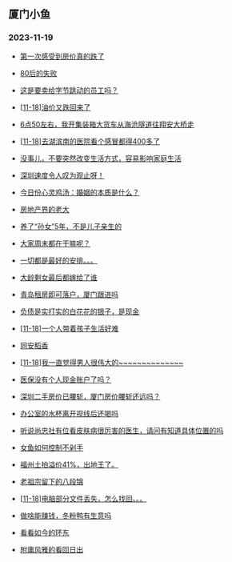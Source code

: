 ## 厦门小鱼 
### 2023-11-19

+ [第一次感受到房价真的跌了](http://bbs.xmfish.com/read-htm-tid-18107672.html)

+ [80后的失败](http://bbs.xmfish.com/read-htm-tid-18107521.html)

+ [这是要卖给字节跳动的员工吗？](http://bbs.xmfish.com/read-htm-tid-18107530.html)

+ [[11-18]油价又跌回来了](http://bbs.xmfish.com/read-htm-tid-18107759.html)

+ [6点50左右，我开集装箱大货车从海沧隧道往翔安大桥走](http://bbs.xmfish.com/read-htm-tid-18107523.html)

+ [[11-18]去湖滨南的医院看个感冒都得400多了](http://bbs.xmfish.com/read-htm-tid-18107707.html)

+ [没事儿，不要突然改变生活方式，容易影响家庭生活](http://bbs.xmfish.com/read-htm-tid-18107701.html)

+ [深圳速度令人叹为观止呀！](http://bbs.xmfish.com/read-htm-tid-18107790.html)

+ [今日份心灵鸡汤：婚姻的本质是什么？](http://bbs.xmfish.com/read-htm-tid-18107614.html)

+ [房地产界的老大](http://bbs.xmfish.com/read-htm-tid-18107686.html)

+ [养了“孙女”5年，不是儿子亲生的](http://bbs.xmfish.com/read-htm-tid-18107561.html)

+ [大家周末都在干嘛呢？](http://bbs.xmfish.com/read-htm-tid-18107796.html)

+ [一切都是最好的安排。。。](http://bbs.xmfish.com/read-htm-tid-18107784.html)

+ [大龄剩女最后都嫁给了谁](http://bbs.xmfish.com/read-htm-tid-18107777.html)

+ [青岛租房即可落户，厦门跟进吗](http://bbs.xmfish.com/read-htm-tid-18107788.html)

+ [负债是实打实的白花花的银子，是现金](http://bbs.xmfish.com/read-htm-tid-18107709.html)

+ [[11-18]一个人带着孩子生活好难](http://bbs.xmfish.com/read-htm-tid-18107933.html)

+ [同安稻香](http://bbs.xmfish.com/read-htm-tid-18107815.html)

+ [[11-18]我一直觉得男人很伟大的~~~~~~~~~~~~~~](http://bbs.xmfish.com/read-htm-tid-18107848.html)

+ [医保没有个人现金账户了吗？](http://bbs.xmfish.com/read-htm-tid-18107904.html)

+ [深圳二手房价已腰斩，厦门房价腰斩还远吗？](http://bbs.xmfish.com/read-htm-tid-18107987.html)

+ [办公室的水杯离开视线后还喝吗](http://bbs.xmfish.com/read-htm-tid-18107889.html)

+ [听说尚忠社有位看皮肤病很厉害的医生，请问有知道具体位置的吗](http://bbs.xmfish.com/read-htm-tid-18107876.html)

+ [女鱼如何控制不剁手](http://bbs.xmfish.com/read-htm-tid-18107860.html)

+ [福州土拍溢价41%，出地王了。](http://bbs.xmfish.com/read-htm-tid-18107949.html)

+ [老祖宗留下的八段锦](http://bbs.xmfish.com/read-htm-tid-18107855.html)

+ [[11-18]电脑部分文件丢失，怎么找回。。。](http://bbs.xmfish.com/read-htm-tid-18107847.html)

+ [做啥能赚钱，冬粉鸭有生意吗](http://bbs.xmfish.com/read-htm-tid-18107991.html)

+ [看看如今的环东](http://bbs.xmfish.com/read-htm-tid-18107927.html)

+ [附庸风雅的看回日出](http://bbs.xmfish.com/read-htm-tid-18108010.html)


